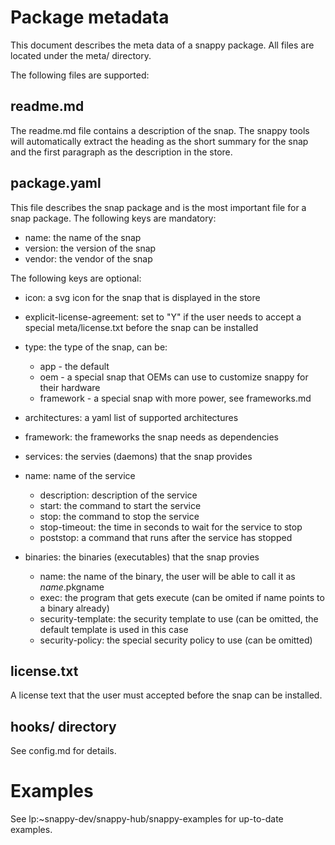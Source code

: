 # Package metadata

This document describes the meta data of a snappy package. All files
are located under the meta/ directory. 

The following files are supported:

## readme.md

The readme.md file contains a description of the snap. The snappy
tools will automatically extract the heading as the short summary for
the snap and the first paragraph as the description in the store.

## package.yaml

This file describes the snap package and is the most important file
for a snap package. The following keys are mandatory:

 * name: the name of the snap
 * version: the version of the snap
 * vendor: the vendor of the snap

The following keys are optional:
 * icon: a svg icon for the snap that is displayed in the store
 * explicit-license-agreement: set to "Y" if the user needs to accept a
   special meta/license.txt before the snap can be installed
 
 * type: the type of the snap, can be:
   * app - the default
   * oem - a special snap that OEMs can use to customize snappy for
           their hardware
   * framework - a special snap with more power, see frameworks.md

 * architectures: a yaml list of supported architectures
 * framework: the frameworks the snap needs as dependencies

 * services: the servies (daemons) that the snap provides
 * name: name of the service
   * description: description of the service
   * start: the command to start the service
   * stop: the command to stop the service
   * stop-timeout: the time in seconds to wait for the service to stop
   * poststop: a command that runs after the service has stopped

 * binaries: the binaries (executables) that the snap provies
   * name: the name of the binary, the user will be able to call it
           as $name.$pkgname
   * exec: the program that gets execute (can be omited if name points
           to a binary already)
   * security-template: the security template to use (can be omitted,
                        the default template is used in this case
   * security-policy: the special security policy to use (can be omitted)
 
## license.txt

A license text that the user must accepted before the snap can be
installed.


## hooks/ directory

See config.md for details.

# Examples

See lp:~snappy-dev/snappy-hub/snappy-examples for up-to-date examples.
